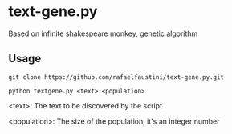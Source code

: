 # text-gene.py
Based on infinite shakespeare monkey, genetic algorithm

## Usage
```git clone https://github.com/rafaelfaustini/text-gene.py.git```

```python textgene.py <text> <population>```

<text\>: The text to be discovered by the script

<population\>: The size of the population, it's an integer number
